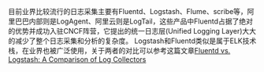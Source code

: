 

目前业界比较流行的日志采集主要有Fluentd、Logstash、Flume、scribe等，阿里巴巴内部则是LogAgent、阿里云则是LogTail，这些产品中Fluentd占据了绝对的优势并成功入驻CNCF阵营，它提出的统一日志层(Unified Logging Layer)大大的减少了整个日志采集和分析的复杂度。
Logstash和Fluentd类似是属于ELK技术栈，在业界也被广泛使用，关于两者的对比可以参考这篇文章[Fluentd vs. Logstash: A Comparison of Log Collectors](https://logz.io/blog/fluentd-logstash/)
